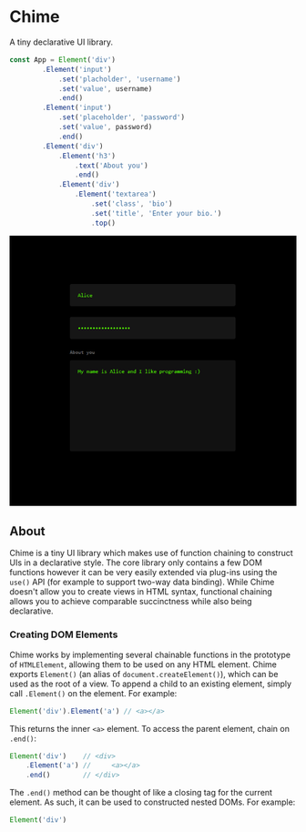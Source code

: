 # Chime

A tiny declarative UI library.

```js
const App = Element('div')
        .Element('input')
            .set('placholder', 'username')
            .set('value', username)
            .end()
        .Element('input')
            .set('placeholder', 'password')
            .set('value', password)
            .end()
        .Element('div')
            .Element('h3')
                .text('About you')
                .end()
            .Element('div')
                .Element('textarea')
                    .set('class', 'bio')
                    .set('title', 'Enter your bio.')
                    .top()
```

<img src='https://github.com/oelin/chime/blob/main/images/form.png'>


## About 

Chime is a tiny UI library which makes use of function chaining to construct UIs in a declarative style. The core library only contains a few DOM functions however it can be very easily extended via plug-ins using the `use()` API (for example to support two-way data binding). While Chime doesn't allow you to create views in HTML syntax, functional chaining allows you to achieve comparable succinctness while also being declarative.

### Creating DOM Elements

Chime works by implementing several chainable functions in the prototype of `HTMLElement`, allowing them to be used on any HTML element. Chime exports `Element()` (an alias of `document.createElement()`), which can be used as the root of a view. To append a child to an existing element, simply call `.Element()` on the element. For example:

```js
Element('div').Element('a') // <a></a>
```

This returns the inner `<a>` element. To access the parent element, chain on `.end()`:

```js
Element('div')    // <div>
    .Element('a') //     <a></a>
    .end()        // </div>
```

The `.end()` method can be thought of like a closing tag for the current element. As such, it can be used to constructed nested DOMs. For example:

```js
Element('div')
    
```
